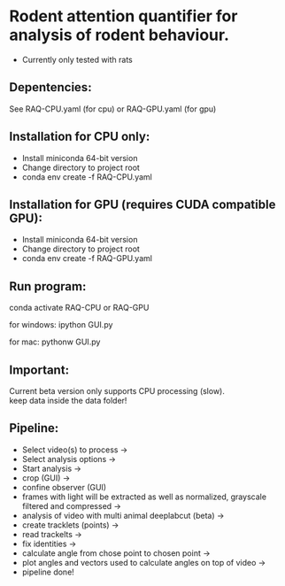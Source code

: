 # Rodent attention quantifier for analysis of rodent behaviour. 
* Currently only tested with rats

## Depentencies:
See RAQ-CPU.yaml (for cpu) or RAQ-GPU.yaml (for gpu)


## Installation for CPU only:
* Install miniconda 64-bit version
* Change directory to project root
* conda env create -f RAQ-CPU.yaml

## Installation for GPU (requires CUDA compatible GPU):
* Install miniconda 64-bit version
* Change directory to project root
* conda env create -f RAQ-GPU.yaml 

## Run program:
conda activate RAQ-CPU or RAQ-GPU

for windows:
ipython GUI.py

for mac:
pythonw GUI.py

## Important:
Current beta version only supports CPU processing (slow).   
keep data inside the data folder!

## Pipeline:
* Select video(s) to process ->
* Select analysis options ->
* Start analysis ->
* crop (GUI) ->
* confine observer (GUI)
* frames with light will be extracted as well as normalized, grayscale filtered and compressed ->
* analysis of video with multi animal deeplabcut (beta) ->
* create tracklets (points) ->
* read trackelts -> 
* fix identities -> 
* calculate angle from chose point to chosen point ->
* plot angles and vectors used to calculate angles on top of video ->
* pipeline done!
